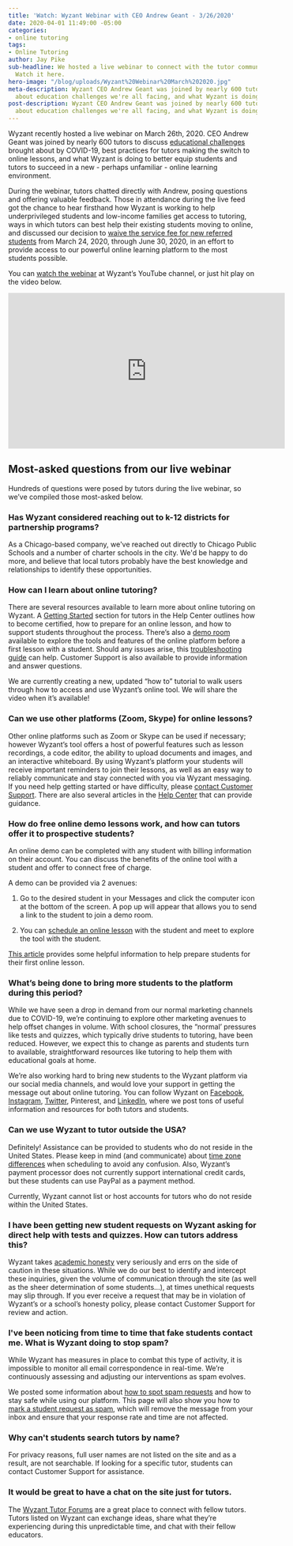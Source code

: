```yaml
---
title: 'Watch: Wyzant Webinar with CEO Andrew Geant - 3/26/2020'
date: 2020-04-01 11:49:00 -05:00
categories:
- online tutoring
tags:
- Online Tutoring
author: Jay Pike
sub-headline: We hosted a live webinar to connect with the tutor community on Wyzant.
  Watch it here.
hero-image: "/blog/uploads/Wyzant%20Webinar%20March%202020.jpg"
meta-description: Wyzant CEO Andrew Geant was joined by nearly 600 tutors in a discussion
  about education challenges we're all facing, and what Wyzant is doing to help.
post-description: Wyzant CEO Andrew Geant was joined by nearly 600 tutors in a discussion
  about education challenges we're all facing, and what Wyzant is doing to help.
---
```


Wyzant recently hosted a live webinar on March 26th, 2020. CEO Andrew Geant was joined by nearly 600 tutors to discuss [educational challenges](https://www.wyzant.com/blog/wyzant-covid-19-response-and-student-guidance/) brought about by COVID-19, best practices for tutors making the switch to online lessons, and what Wyzant is doing to better equip students and tutors to succeed in a new - perhaps unfamiliar - online learning environment.

During the webinar, tutors chatted directly with Andrew, posing questions and offering valuable feedback. Those in attendance during the live feed got the chance to hear firsthand how Wyzant is working to help underprivileged students and low-income families get access to tutoring, ways in which tutors can best help their existing students moving to online, and discussed our decision to [waive the service fee for new referred students](https://support.wyzant.com/hc/en-us/articles/360041251091) from March 24, 2020, through June 30, 2020, in an effort to provide access to our powerful online learning platform to the most students possible. 

You can [watch the webinar](https://www.youtube.com/watch?v=A-BXWCbuTX0&feature=youtu.be) at Wyzant’s YouTube channel, or just hit play on the video below.


<iframe width="560" height="315" src="https://www.youtube.com/embed/A-BXWCbuTX0" frameborder="0" allow="accelerometer; autoplay; encrypted-media; gyroscope; picture-in-picture" allowfullscreen></iframe>
 

## Most-asked questions from our live webinar

Hundreds of questions were posed by tutors during the live webinar, so we’ve compiled those most-asked below.

### ​Has Wyzant considered reaching out to k-12 districts for partnership programs?

As a Chicago-based company, we've reached out directly to Chicago Public Schools and a number of charter schools in the city. We'd be happy to do more, and believe that local tutors probably have the best knowledge and relationships to identify these opportunities. 

### How can I learn about online tutoring?

There are several resources available to learn more about online tutoring on Wyzant.  A [Getting Started](https://support.wyzant.com/hc/en-us/sections/115000538726-Getting-Started-Tutors-) section for tutors in the Help Center outlines how to become certified, how to prepare for an online lesson, and how to support students throughout the process. There’s also a [demo room](https://www.wyzant.com/online/enterdemoroom) available to explore the tools and features of the online platform before a first lesson with a student.  Should any issues arise, this [troubleshooting guide](https://support.wyzant.com/hc/en-us/articles/209082986-What-if-I-am-having-problems-connecting-to-the-online-tool-for-a-lesson-) can help.  Customer Support is also available to provide information and answer questions.

We are currently creating a new, updated “how to” tutorial to walk users through how to access and use Wyzant’s online tool.  We will share the video when it’s available!  

### Can we use other platforms (Zoom, Skype) for online lessons?
 
Other online platforms such as Zoom or Skype can be used if necessary; however Wyzant’s tool offers a host of powerful features such as lesson recordings, a code editor, the ability to upload documents and images, and an interactive whiteboard. By using Wyzant’s platform your students will receive important reminders to join their lessons, as well as an easy way to reliably communicate and stay connected with you via Wyzant messaging. If you need help getting started or have difficulty, please [contact Customer Support](https://support.wyzant.com/hc/en-us/articles/115005841543-Contact-Us).  There are also several articles in the [Help Center](https://support.wyzant.com/hc/en-us/categories/115000080386-Online) that can provide guidance.


### How do free online demo lessons work, and how can tutors offer it to prospective students? 
An online demo can be completed with any student with billing information on their account. You can discuss the benefits of the online tool with a student and offer to connect free of charge.

A demo can be provided via 2 avenues: 

1) Go to the desired student in your Messages and click the computer icon at the bottom of the screen.  A pop up will appear that allows you to send a link to the student to join a demo room.

2) You can [schedule an online lesson](https://www.wyzant.com/tutor/scheduledlesson/create) with the student and meet to explore the tool with the student. 

[This article](https://support.wyzant.com/hc/en-us/articles/115001812703-How-can-I-help-students-prepare-for-their-first-online-lesson-) provides some helpful information to help prepare students for their first online lesson.

### What’s being done to bring more students to the platform during this period?

While we have seen a drop in demand from our normal marketing channels due to COVID-19, we’re continuing to explore other marketing avenues to help offset changes in volume. With school closures, the “normal’ pressures like tests and quizzes, which typically drive students to tutoring, have been reduced. However, we expect this to change as parents and students turn to available, straightforward resources like tutoring to help them with educational goals at home.

We’re also working hard to bring new students to the Wyzant platform via our social media channels, and would love your support in getting the message out about online tutoring. You can follow Wyzant on [Facebook](https://www.facebook.com/Wyzant/), [Instagram](https://www.instagram.com/wyzant/?hl=en), [Twitter](https://twitter.com/Wyzant?ref_src=twsrc%5Egoogle%7Ctwcamp%5Eserp%7Ctwgr%5Eauthor), Pinterest, and [LinkedIn](https://www.linkedin.com/company/wyzant-tutoring), where we post tons of useful information and resources for both tutors and students.

### Can we use Wyzant to tutor outside the USA? 
Definitely!  Assistance can be provided to students who do not reside in the United States. Please keep in mind (and communicate) about [time zone differences](https://support.wyzant.com/hc/en-us/articles/115005074026-How-do-time-zones-work-with-online-lessons-) when scheduling to avoid any confusion.  Also, Wyzant’s payment processor does not currently support international credit cards, but these students can use PayPal as a payment method.

Currently, Wyzant cannot list or host accounts for tutors who do not reside within the United States.

### I have been getting new student requests on Wyzant asking for direct help with tests and quizzes. How can tutors address this? 

Wyzant takes [academic honesty](https://support.wyzant.com/hc/en-us/articles/115002086886-Wyzant-Academic-Honesty-Policy) very seriously and errs on the side of caution in these situations. While we do our best to identify and intercept these inquiries, given the volume of communication through the site (as well as the sheer determination of some students…), at times unethical requests may slip through. If you ever receive a request that may be in violation of Wyzant’s or a school’s honesty policy, please contact Customer Support for review and action.



### ​I've been noticing from time to time that fake students contact me. What is Wyzant doing to stop spam?

While Wyzant has measures in place to combat this type of activity, it is impossible to monitor all email correspondence in real-time. We’re continuously assessing and adjusting our interventions as spam evolves.
 
We posted some information about [how to spot spam requests](https://www.wyzant.com/blog/tutor/straight-talk-about-tutor-safety/) and how to stay safe while using our platform. This page will also show you how to [mark a student request as spam](https://support.wyzant.com/hc/en-us/articles/115003754766-How-do-I-report-spam-or-illegitimate-requests-), which will remove the message from your inbox and ensure that your response rate and time are not affected.

### Why can't students search tutors by name? 
For privacy reasons, full user names are not listed on the site and as a result, are not searchable.  If looking for a specific tutor, students can contact Customer Support for assistance.  

### It would be great to have a chat on the site just for tutors. 
The [Wyzant Tutor Forums](https://www.wyzant.com/resources/forums) are a great place to connect with fellow tutors. Tutors listed on Wyzant can exchange ideas, share what they’re experiencing during this unpredictable time, and chat with their fellow educators. 
